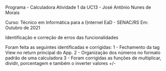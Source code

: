 Programa -  Calculadora
Atividade 1 da UC13 - José Antônio Nunes de Morais
<img source="https://www.google.com/imgres?imgurl=https%3A%2F%2Fdatasupriweb.vteximg.com.br%2Farquivos%2Fids%2F168859-1000-1000%2FCalculadora-Mesa-12-Digitos-C214-Cis-SolarBateria.jpg%3Fv%3D636211321155770000&imgrefurl=https%3A%2F%2Fwww.datasupriweb.com.br%2Fcalculadora-mesa-12-digitos-c214-cis-solar-bateria%2Fp&tbnid=RvYPGKUCiuJnDM&vet=12ahUKEwin-Pfz4qzzAhV2t5UCHXCLDuUQMygVegUIARC4Ag..i&docid=0wAZZKzju0PcxM&w=1000&h=1000&q=foto%20de%20calculadora&ved=2ahUKEwin-Pfz4qzzAhV2t5UCHXCLDuUQMygVegUIARC4Ag" />

Curso: Técnico em Informática para a I}nternel EaD - SENAC/RS
Em: Outubro de 2021

Identificação e correção de erros das funcionalidades

Foram feita as seguintes identificadas e corrigidas:
1 - Fechamento da tag View no return principal do App.
2 - Organização dos números no formato padrão de uma calculadora
3 - Foram corrigidas as funções de multiplicar, dividir, porcentagem e também o inverter valores +/-

